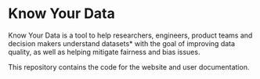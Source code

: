 # Know Your Data

Know Your Data is a tool to help researchers, engineers, product teams and decision makers understand datasets* with the goal of improving data quality, as well as helping mitigate fairness and bias issues.

This repository contains the code for the website and user documentation.